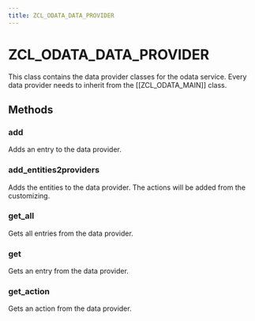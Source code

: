 ```yaml
---
title: ZCL_ODATA_DATA_PROVIDER
---
```


# ZCL_ODATA_DATA_PROVIDER

This class contains the data provider classes for the odata service. Every data provider needs to inherit from the [[ZCL_ODATA_MAIN]] class.

## Methods

### add

Adds an entry to the data provider.

### add_entities2providers

Adds the entities to the data provider. The actions will be added from the customizing.

### get_all

Gets all entries from the data provider.

### get

Gets an entry from the data provider.

### get_action

Gets an action from the data provider.

